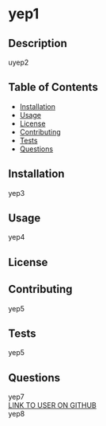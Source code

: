
# yep1

## Description
uyep2

## Table of Contents
- [Installation](#installation)
- [Usage](#usage)
- [License](#license)
- [Contributing](#contributing)
- [Tests](#tests)
- [Questions](#questions)

## Installation
yep3

## Usage
yep4

## License

## Contributing
yep5

## Tests
yep5

## Questions
yep7
<br />
[LINK TO USER ON GITHUB](https://github.com/yep7)
<br />
yep8
    